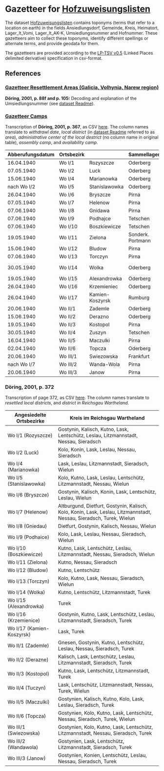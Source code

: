 # Gazetteer for [Hofzuweisungslisten](../hofzuweisungslisten.csv)

The dataset [Hofzuweisungslisten](../hofzuweisungslisten.csv) contains toponyms (terms that refer to a location on earth) in the fields Ansiedlungsdorf, Gemeinde, Kreis, Heimatort, Lager_lt_Vomi, Lager_lt_AK-K, Umsiedlungsnummer and Hofnummer. These gazetteers aim to collect these toponyms, identify different spellings or alternate terms, and provide geodata for them.

The gazetteers are provided according to the [LP-TSV v0.5](https://github.com/LinkedPasts/linked-places-format/blob/main/tsv_0.5.md#lp-tsv-v05-linked-places-delimited-derivative) (Linked Places delimited derivative) specification in csv-format.

## References

### [Gazetteer Resettlement Areas (Galicia, Volhynia, Narew region)](./gazetteer_resettlement_area_ga-wo-b.csv)

**Döring, 2001, p. 88f and p. 105:** Decoding and explanation of the Umsiedlungsnummer (see [dataset Readme](../README.md#Umsiedlungsnummer)).

### [Gazetteer Camps]()

Transcription of **Döring, 2001, p. 367**, as CSV [here](./resources/camps_doering_2001_p367.csv). The column names translate to *withdrawl date*, *local district* (in [dataset Readme](../README.md#Umsiedlungsnummer) referred to as *area*), *administrative center of the local destrict* (no column name in original table), *assembly camp*, and *availability camp*.

| Abberufungsdatum | Ortsbezirk   |   | Sammellager       | Bereitstellungslager   |
|------------------|--------------|---------|-------------------|------------------------|
| 16.04.1940       | Wo I/1       | Rozyszcze | Oderberg         | Kirschberg             |
| 07.05.1940       | Wo I/2       | Luck      | Oderberg         | Kirschberg             |
| 15.06.1940       | Wo I/4       | Marianowka | Oderberg        | Zgierz                 |
| nach Wo I/2      | Wo I/5       | Stanislawowka | Oderberg     | Tuschen                |
| 26.04.1940       | Wo I/6       | Bryszcze  | Pirna            | Kirschberg             |
| 07.05.1940       | Wo I/7       | Helenow   | Pirna            | Zgierz, Kloster        |
| 07.06.1940       | Wo I/8       | Gnidawa   | Pirna            | Grotniki               |
| 07.06.1940       | Wo I/9       | Podhajce  | Tetschen         | Kirschberg             |
| 07.06.1940       | Wo I/10      | Boszkiewicze | Tetschen      | Waldhorst              |
| 19.05.1940       | Wo I/11      | Zielona   | Sonderk. Portmann | Zgierz, Rogy         |
| 15.06.1940       | Wo I/12      | Bludow    | Pirna            | Zdunska-Wola           |
| 07.06.1940       | Wo I/13      | Torczyn   | Pirna            | Kirschberg             |
| 30.05.1940       | Wo I/14      | Wolka     | Oderberg         | Zdunska-Wola, Kloster  |
| 19.05.1940       | Wo I/15      | Alexandrowka | Oderberg      | Tuschin                |
| 26.04.1940       | Wo I/16      | Krzemieniec | Oderberg       | Zgierz, Waldfrieden    |
| 26.04.1940       | Wo I/17      | Kamien-Koszyrsk | Rumburg    | Zgierz, Dombrowska     |
| 20.06.1940       | Wo II/1      | Zademle   | Oderberg         | Waldhorst              |
| 15.06.1940       | Wo II/2      | Derazno   | Oderberg         | Waldhorst              |
| 19.05.1940       | Wo II/3      | Kostopol  | Pirna            | Waldhorst              |
| 30.05.1940       | Wo II/4      | Zuszyn    | Tetschen         | Tuschin                |
| 16.04.1940       | Wo II/5      | Maczulki  | Pirna            | Kirschberg             |
| 02.04.1940       | Wo II/6      | Topcza    | Oderberg         | Kirschberg             |
| 20.06.1940       | Wo III/1     | Swiezowska | Frankfurt       | Waldhorst              |
| nach Wo I/7      | Wo III/2     | Wanda-Wola | Pirna           | Tuschin                |
| 20.06.1940       | Wo III/3     | Janow     | Pirna            | Zdunska-Wola           |


### Döring, 2001, p. 372

Transcription of page 372, as CSV [here](./resources/districts_wartheland_doering_2001_p372.csv). The column names translate to *resettled local districts*, and *district in Reichsgau Wartheland*.

| Angesiedelte Ortsbezirke | Kreis im Reichsgau Wartheland                                               |
|--------------------------|----------------------------------------------------------------------------|
| Wo I/1 (Rozyszcze)        | Gostynin, Kalisch, Kutno, Lask, Lentschütz, Leslau, Litzmannstadt, Nessau, Sieradsch |
| Wo I/2 (Luck)             | Kolo, Konin, Lask, Leslau, Nessau, Sieradsch                              |
| Wo I/4 (Marianowka)       | Lask, Leslau, Litzmannstadt, Sieradsch, Wielun                            |
| Wo I/5 (Stanislawowka)    | Kolo, Kutno, Lask, Leslau, Lentschütz, Litzmannstadt, Nessau, Wielun      |
| Wo I/6 (Bryszcze)         | Gostynin, Kalisch, Konin, Lask, Lentschütz, Leslau, Wielun                |
| Wo I/7 (Helenow)          | Altburgund, Dietfurt, Gostynin, Kalisch, Kolo, Konin, Lask, Leslau, Litzmannstadt, Nessau, Sieradsch, Turek, Wielun |
| Wo I/8 (Gniedau)          | Dietfurt, Gostynin, Kalisch, Nessau, Wielun                               |
| Wo I/9 (Podhaice)         | Kolo, Lask, Leslau, Nessau, Sieradsch, Wielun                             |
| Wo I/10 (Boszkiewicze)    | Kutno, Lask, Lentschütz, Leslau, Litzmannstadt, Nessau, Sieradsch, Wielun |
| Wo I/11 (Zielona)         | Kutno, Nessau, Sieradsch                                                  |
| Wo I/12 (Bludow)          | Kutno, Lentschütz                                                         |
| Wo I/13 (Torczyn)         | Kolo, Kutno, Lask, Nessau, Sieradsch, Wielun                              |
| Wo I/14 (Wolka)           | Kutno, Lentschütz, Litzmannstadt, Turek                                   |
| Wo I/15 (Alexandrowka)    | Turek                                                                     |
| Wo I/16 (Krzemienice)     | Gostynin, Kutno, Lask, Lentschütz, Leslau, Litzmannstadt, Sieradsch, Turek |
| Wo I/17 (Kamien-Koszyrsk) | Lask, Turek                                                               |
| Wo II/1 (Zademle)         | Gnesen, Gostynin, Kutno, Lentschütz, Leslau, Nessau, Sieradsch, Turek     |
| Wo II/2 (Derazne)         | Kalisch, Lask, Lentschütz, Leslau, Litzmannstadt, Sieradsch, Turek        |
| Wo II/3 (Kostopol)        | Kutno, Lask, Lentschütz, Litzmannstadt, Turek                             |
| Wo II/4 (Tuczyn)          | Lask, Lentschütz, Litzmannstadt, Nessau, Turek, Wielun                    |
| Wo II/5 (Maczulki)        | Gostynien, Kalisch, Kutno, Kolo, Lask, Leslau, Sieradsch, Turek           |
| Wo II/6 (Topcza)          | Gostynien, Kolo, Kutno, Lask, Lentschütz, Nessau, Sieradsch, Turek, Wielun |
| Wo III/1 (Swiezowska)     | Gostynien, Kolo, Kutno, Lask, Lentschütz, Litzmannstadt, Nessau, Sieradsch, Turek |
| Wo III/2 (Wandawola)      | Gostynien, Lask, Lentschütz, Litzmannstadt, Sieradsch, Turek              |
| Wo III/3 (Janow)          | Gostynien, Konien, Lentschütz, Leslau, Nessau, Sieradsch, Turek           |

